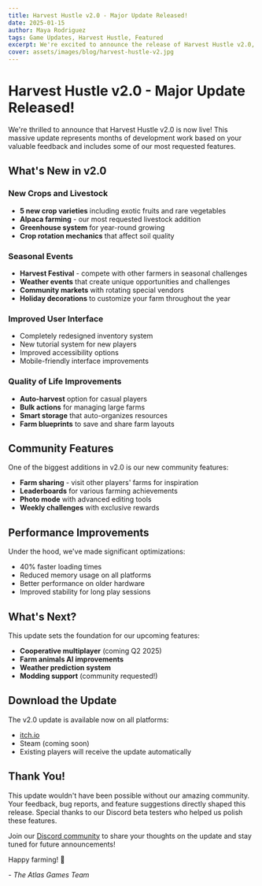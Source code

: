 ```yaml
---
title: Harvest Hustle v2.0 - Major Update Released!
date: 2025-01-15
author: Maya Rodriguez
tags: Game Updates, Harvest Hustle, Featured
excerpt: We're excited to announce the release of Harvest Hustle v2.0, featuring new crops, seasonal events, improved farming mechanics, and a completely redesigned user interface.
cover: assets/images/blog/harvest-hustle-v2.jpg
---
```


# Harvest Hustle v2.0 - Major Update Released!

We're thrilled to announce that Harvest Hustle v2.0 is now live! This massive update represents months of development work based on your valuable feedback and includes some of our most requested features.

## What's New in v2.0

### New Crops and Livestock
- **5 new crop varieties** including exotic fruits and rare vegetables
- **Alpaca farming** - our most requested livestock addition
- **Greenhouse system** for year-round growing
- **Crop rotation mechanics** that affect soil quality

### Seasonal Events
- **Harvest Festival** - compete with other farmers in seasonal challenges
- **Weather events** that create unique opportunities and challenges
- **Community markets** with rotating special vendors
- **Holiday decorations** to customize your farm throughout the year

### Improved User Interface
- Completely redesigned inventory system
- New tutorial system for new players
- Improved accessibility options
- Mobile-friendly interface improvements

### Quality of Life Improvements
- **Auto-harvest** option for casual players
- **Bulk actions** for managing large farms
- **Smart storage** that auto-organizes resources
- **Farm blueprints** to save and share farm layouts

## Community Features

One of the biggest additions in v2.0 is our new community features:

- **Farm sharing** - visit other players' farms for inspiration
- **Leaderboards** for various farming achievements
- **Photo mode** with advanced editing tools
- **Weekly challenges** with exclusive rewards

## Performance Improvements

Under the hood, we've made significant optimizations:
- 40% faster loading times
- Reduced memory usage on all platforms
- Better performance on older hardware
- Improved stability for long play sessions

## What's Next?

This update sets the foundation for our upcoming features:
- **Cooperative multiplayer** (coming Q2 2025)
- **Farm animals AI improvements**
- **Weather prediction system**
- **Modding support** (community requested!)

## Download the Update

The v2.0 update is available now on all platforms:
- [itch.io](https://atlas-games-22.itch.io/harvest-hustle)
- Steam (coming soon)
- Existing players will receive the update automatically

## Thank You!

This update wouldn't have been possible without our amazing community. Your feedback, bug reports, and feature suggestions directly shaped this release. Special thanks to our Discord beta testers who helped us polish these features.

Join our [Discord community](https://discord.gg/YuSKf7aPwf) to share your thoughts on the update and stay tuned for future announcements!

Happy farming! 🌱

*- The Atlas Games Team*
